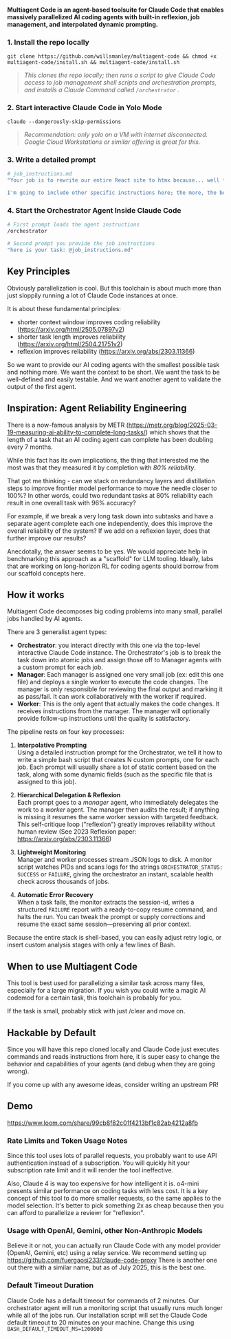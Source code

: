 #### Multiagent Code is an agent-based toolsuite for Claude Code that enables massively parallelized AI coding agents with built-in reflexion, job management, and interpolated dynamic prompting.

### 1. Install the repo locally

```
git clone https://github.com/willsmanley/multiagent-code && chmod +x multiagent-code/install.sh && multiagent-code/install.sh
```

> _This clones the repo locally; then runs a script to give Claude Code access to job management shell scripts and orchestration prompts, and installs a Claude Command called `/orchestrator` ._

### 2. Start interactive Claude Code in Yolo Mode

```
claude --dangerously-skip-permissions
```

> _Recommendation: only yolo on a VM with internet disconnected. Google Cloud Workstations or similar offering is great for this._

### 3. Write a detailed prompt

```bash
# job_instructions.md
"Your job is to rewrite our entire React site to htmx because... well forget why. Just do it.

I'm going to include other specific instructions here; the more, the better at this stage because as an Orchestrator Agent you will distill down what is important for each agent. :) "
```

### 4. Start the Orchestrator Agent Inside Claude Code

```bash
# First prompt loads the agent instructions
/orchestrator

# Second prompt you provide the job instructions
"here is your task: @job_instructions.md"
```

## Key Principles

Obviously parallelization is cool. But this toolchain is about much more than just sloppily running a lot of Claude Code instances at once.

It is about these fundamental principles:

- shorter context window improves coding reliability (https://arxiv.org/html/2505.07897v2)
- shorter task length improves reliability (https://arxiv.org/html/2504.21751v2)
- reflexion improves reliability (https://arxiv.org/abs/2303.11366)

So we want to provide our AI coding agents with the smallest possible task and nothing more. We want the context to be short. We want the task to be well-defined and easily testable. And we want another agent to validate the output of the first agent.

## Inspiration: Agent Reliability Engineering

There is a now-famous analysis by METR (https://metr.org/blog/2025-03-19-measuring-ai-ability-to-complete-long-tasks/) which shows that the length of a task that an AI coding agent can complete has been doubling every 7 months.

While this fact has its own implications, the thing that interested me the most was that they measured it by completion with _80% reliability_.

That got me thinking - can we stack on redundancy layers and distillation steps to improve frontier model performance to move the needle closer to 100%? In other words, could two redundant tasks at 80% reliability each result in one overall task with 96% accuracy?

For example, if we break a very long task down into subtasks and have a separate agent complete each one independently, does this improve the overall reliability of the system? If we add on a reflexion layer, does that further improve our results?

Anecdotally, the answer seems to be yes. We would appreciate help in benchmarking this approach as a "scaffold" for LLM tooling. Ideally, labs that are working on long-horizon RL for coding agents should borrow from our scaffold concepts here.

## How it works

Multiagent Code decomposes big coding problems into many small, parallel jobs handled by AI agents.

There are 3 generalist agent types:

- **Orchestrator**: you interact directly with this one via the top-level interactive Claude Code instance. The Orchestrator's job is to break the task down into atomic jobs and assign those off to Manager agents with a custom prompt for each job.
- **Manager**: Each manager is assigned one very small job (ex: edit this one file) and deploys a single worker to execute the code changes. The manager is only responsible for reviewing the final output and marking it as pass/fail. It can work collaboratively with the worker if required.
- **Worker**: This is the only agent that actually makes the code changes. It receives instructions from the manager. The manager will optionally provide follow-up instructions until the quality is satisfactory.

The pipeline rests on four key processes:

1. **Interpolative Prompting**  
   Using a detailed instruction prompt for the Orchestrator, we tell it how to write a simple bash script that creates N custom prompts, one for each job. Each prompt will usually share a lot of static content based on the task, along with some dynamic fields (such as the specific file that is assigned to this job).

2. **Hierarchical Delegation & Reflexion**  
   Each prompt goes to a _manager_ agent, who immediately delegates the work to a _worker_ agent. The manager then audits the result; if anything is missing it resumes the same worker session with targeted feedback. This self-critique loop ("reflexion") greatly improves reliability without human review (See 2023 Reflexion paper: https://arxiv.org/abs/2303.11366)

3. **Lightweight Monitoring**  
   Manager and worker processes stream JSON logs to disk. A monitor script watches PIDs and scans logs for the strings `ORCHESTRATOR_STATUS: SUCCESS` or `FAILURE`, giving the orchestrator an instant, scalable health check across thousands of jobs.

4. **Automatic Error Recovery**  
   When a task fails, the monitor extracts the session-id, writes a structured `FAILURE` report with a ready-to-copy resume command, and halts the run. You can tweak the prompt or supply corrections and resume the exact same session—preserving all prior context.

Because the entire stack is shell-based, you can easily adjust retry logic, or insert custom analysis stages with only a few lines of Bash.

## When to use Multiagent Code

This tool is best used for parallelizing a similar task across many files, especially for a large migration. If you wish you could write a magic AI codemod for a certain task, this toolchain is probably for you.

If the task is small, probably stick with just /clear and move on.

## Hackable by Default

Since you will have this repo cloned locally and Claude Code just executes commands and reads instructions from here, it is super easy to change the behavior and capabilities of your agents (and debug when they are going wrong).

If you come up with any awesome ideas, consider writing an upstream PR!

## Demo

https://www.loom.com/share/99cb8f82c01f4213bf1c82ab4212a8fb

### Rate Limits and Token Usage Notes

Since this tool uses lots of parallel requests, you probably want to use API authentication instead of a subscription. You will quickly hit your subscription rate limit and it will render the tool ineffective.

Also, Claude 4 is way too expensive for how intelligent it is. o4-mini presents similar performance on coding tasks with less cost. It is a key concept of this tool to do more smaller requests, so the same applies to the model selection. It's better to pick something 2x as cheap because then you can afford to parallelize a reviewr for "reflexion".

### Usage with OpenAI, Gemini, other Non-Anthropic Models

Believe it or not, you can actually run Claude Code with any model provider (OpenAI, Gemini, etc) using a relay service. We recommend setting up https://github.com/fuergaosi233/claude-code-proxy There is another one out there with a similar name, but as of July 2025, this is the best one.

### Default Timeout Duration

Claude Code has a default timeout for commands of 2 minutes. Our orchestrator agent will run a monitoring script that usually runs much longer while all of the jobs run. Our installation script will set the Claude Code default timeout to 20 minutes on your machine. Change this using `BASH_DEFAULT_TIMEOUT_MS=1200000`
